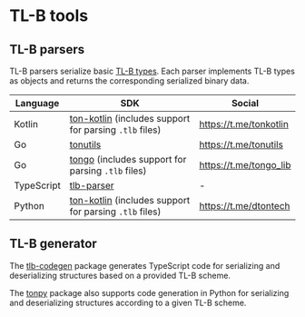 # TL-B tools

## TL-B parsers

TL-B parsers serialize basic [TL-B types](/v3/documentation/data-formats/tlb/tl-b-types). Each parser implements TL-B types as objects and returns the corresponding serialized binary data.

| Language   | SDK                                        | Social                 |
|------------|--------------------------------------------|------------------------|
| Kotlin     | [ton-kotlin](https://github.com/ton-community/ton-kotlin/tree/main/tlb) (includes support for parsing `.tlb` files) | https://t.me/tonkotlin |
| Go         | [tonutils](https://github.com/xssnick/tonutils-go/tree/master/tlb) | https://t.me/tonutils  |
| Go         | [tongo](https://github.com/tonkeeper/tongo/tree/master/tlb) (includes support for parsing `.tlb` files) | https://t.me/tongo_lib |
| TypeScript | [tlb-parser](https://github.com/ton-community/tlb-parser) | -                      |
| Python     | [ton-kotlin](https://github.com/disintar/tonpy) (includes support for parsing `.tlb` files) | https://t.me/dtontech  |

## TL-B generator
The [tlb-codegen](https://github.com/ton-community/tlb-codegen) package generates TypeScript code for serializing and deserializing structures based on a provided TL-B scheme.

The [tonpy](https://github.com/disintar/tonpy) package also supports code generation in Python for serializing and deserializing structures according to a given TL-B scheme.